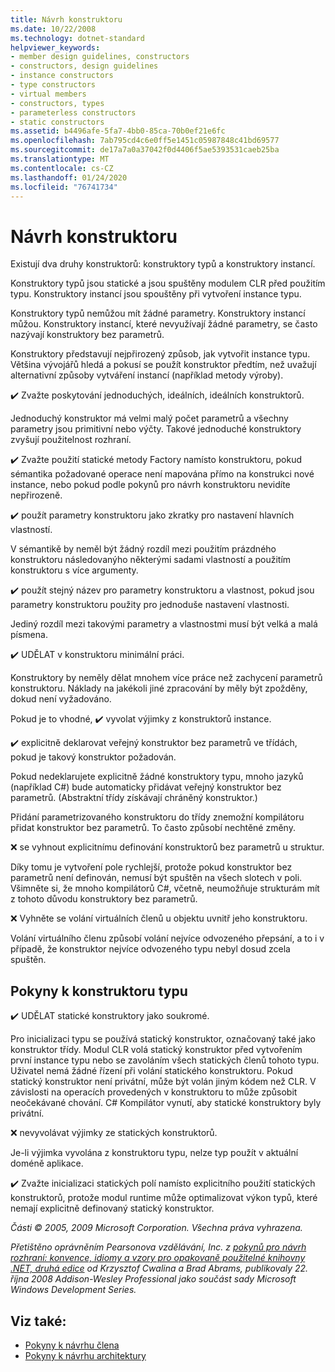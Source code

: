 ```yaml
---
title: Návrh konstruktoru
ms.date: 10/22/2008
ms.technology: dotnet-standard
helpviewer_keywords:
- member design guidelines, constructors
- constructors, design guidelines
- instance constructors
- type constructors
- virtual members
- constructors, types
- parameterless constructors
- static constructors
ms.assetid: b4496afe-5fa7-4bb0-85ca-70b0ef21e6fc
ms.openlocfilehash: 7ab795cd4c6e0ff5e1451c05987848c41bd69577
ms.sourcegitcommit: de17a7a0a37042f0d4406f5ae5393531caeb25ba
ms.translationtype: MT
ms.contentlocale: cs-CZ
ms.lasthandoff: 01/24/2020
ms.locfileid: "76741734"
---
```

# <a name="constructor-design"></a>Návrh konstruktoru

Existují dva druhy konstruktorů: konstruktory typů a konstruktory instancí.

Konstruktory typů jsou statické a jsou spuštěny modulem CLR před použitím typu. Konstruktory instancí jsou spouštěny při vytvoření instance typu.

Konstruktory typů nemůžou mít žádné parametry. Konstruktory instancí můžou. Konstruktory instancí, které nevyužívají žádné parametry, se často nazývají konstruktory bez parametrů.

Konstruktory představují nejpřirozený způsob, jak vytvořit instance typu. Většina vývojářů hledá a pokusí se použít konstruktor předtím, než uvažují alternativní způsoby vytváření instancí (například metody výroby).

✔️ Zvažte poskytování jednoduchých, ideálních, ideálních konstruktorů.

Jednoduchý konstruktor má velmi malý počet parametrů a všechny parametry jsou primitivní nebo výčty. Takové jednoduché konstruktory zvyšují použitelnost rozhraní.

✔️ Zvažte použití statické metody Factory namísto konstruktoru, pokud sémantika požadované operace není mapována přímo na konstrukci nové instance, nebo pokud podle pokynů pro návrh konstruktoru nevidíte nepřirozeně.

✔️ použít parametry konstruktoru jako zkratky pro nastavení hlavních vlastností.

V sémantikě by neměl být žádný rozdíl mezi použitím prázdného konstruktoru následovanýho některými sadami vlastností a použitím konstruktoru s více argumenty.

✔️ použít stejný název pro parametry konstruktoru a vlastnost, pokud jsou parametry konstruktoru použity pro jednoduše nastavení vlastnosti.

Jediný rozdíl mezi takovými parametry a vlastnostmi musí být velká a malá písmena.

✔️ UDĚLAT v konstruktoru minimální práci.

Konstruktory by neměly dělat mnohem více práce než zachycení parametrů konstruktoru. Náklady na jakékoli jiné zpracování by měly být zpožděny, dokud není vyžadováno.

Pokud je to vhodné, ✔️ vyvolat výjimky z konstruktorů instance.

✔️ explicitně deklarovat veřejný konstruktor bez parametrů ve třídách, pokud je takový konstruktor požadován.

Pokud nedeklarujete explicitně žádné konstruktory typu, mnoho jazyků (například C#) bude automaticky přidávat veřejný konstruktor bez parametrů. (Abstraktní třídy získávají chráněný konstruktor.)

Přidání parametrizovaného konstruktoru do třídy znemožní kompilátoru přidat konstruktor bez parametrů. To často způsobí nechtěné změny.

❌ se vyhnout explicitnímu definování konstruktorů bez parametrů u struktur.

Díky tomu je vytvoření pole rychlejší, protože pokud konstruktor bez parametrů není definován, nemusí být spuštěn na všech slotech v poli. Všimněte si, že mnoho kompilátorů C#, včetně, neumožňuje strukturám mít z tohoto důvodu konstruktory bez parametrů.

❌ Vyhněte se volání virtuálních členů u objektu uvnitř jeho konstruktoru.

Volání virtuálního členu způsobí volání nejvíce odvozeného přepsání, a to i v případě, že konstruktor nejvíce odvozeného typu nebyl dosud zcela spuštěn.

## <a name="type-constructor-guidelines"></a>Pokyny k konstruktoru typu

✔️ UDĚLAT statické konstruktory jako soukromé.

Pro inicializaci typu se používá statický konstruktor, označovaný také jako konstruktor třídy. Modul CLR volá statický konstruktor před vytvořením první instance typu nebo se zavoláním všech statických členů tohoto typu. Uživatel nemá žádné řízení při volání statického konstruktoru. Pokud statický konstruktor není privátní, může být volán jiným kódem než CLR. V závislosti na operacích provedených v konstruktoru to může způsobit neočekávané chování. C# Kompilátor vynutí, aby statické konstruktory byly privátní.

❌ nevyvolávat výjimky ze statických konstruktorů.

Je-li výjimka vyvolána z konstruktoru typu, nelze typ použít v aktuální doméně aplikace.

✔️ Zvažte inicializaci statických polí namísto explicitního použití statických konstruktorů, protože modul runtime může optimalizovat výkon typů, které nemají explicitně definovaný statický konstruktor.

*Části © 2005, 2009 Microsoft Corporation. Všechna práva vyhrazena.*

*Přetištěno oprávněním Pearsonova vzdělávání, Inc. z [pokynů pro návrh rozhraní: konvence, idiomy a vzory pro opakovaně použitelné knihovny .NET, druhá edice](https://www.informit.com/store/framework-design-guidelines-conventions-idioms-and-9780321545619) od Krzysztof Cwalina a Brad Abrams, publikovaly 22. října 2008 Addison-Wesley Professional jako součást sady Microsoft Windows Development Series.*

## <a name="see-also"></a>Viz také:

- [Pokyny k návrhu člena](../../../docs/standard/design-guidelines/member.md)
- [Pokyny k návrhu architektury](../../../docs/standard/design-guidelines/index.md)
